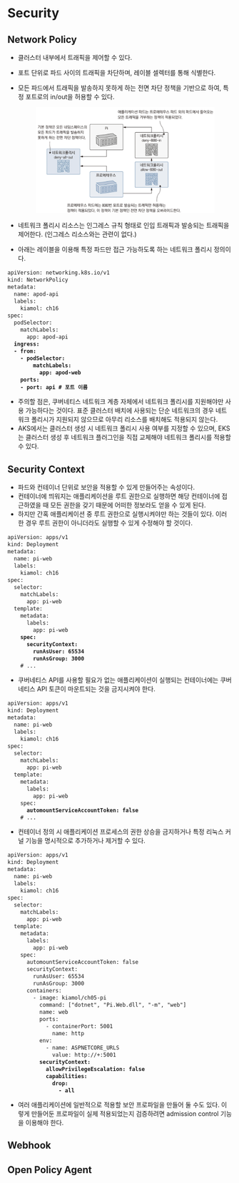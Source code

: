 # Security

## Network Policy

* 클러스터 내부에서 트래픽을 제어할 수 있다.
* 포트 단위로 파드 사이의 트래픽을 차단하며, 레이블 셀렉터를 통해 식별한다.
*   모든 파드에서 트래픽을 발송하지 못하게 하는 전면 차단 정책을 기반으로 하여, 특정 포트로의 in/out을 허용할 수 있다.

    <figure><img src="../../.gitbook/assets/image (163).png" alt=""><figcaption></figcaption></figure>
* 네트워크 폴리시 리소스는 인그레스 규칙 형태로 인입 트래픽과 발송되는 트래픽을 제어한다. (인그레스 리소스와는 관련이 없다.)
* 아래는 레이블을 이용해 특정 파드만 접근 가능하도록 하는 네트워크 폴리시 정의이다.

<pre class="language-yaml"><code class="lang-yaml">apiVersion: networking.k8s.io/v1
kind: NetworkPolicy
metadata:
  name: apod-api
  labels:
    kiamol: ch16
spec:
  podSelector:
    matchLabels:
      app: apod-api
<strong>  ingress:
</strong><strong>  - from:
</strong><strong>    - podSelector:
</strong><strong>        matchLabels:
</strong><strong>          app: apod-web
</strong><strong>    ports:
</strong><strong>    - port: api # 포트 이름
</strong></code></pre>

* 주의할 점은, 쿠버네티스 네트워크 계층 자체에서 네트워크 폴리시를 지원해야만 사용 가능하다는 것이다. 표준 클러스터 배치에 사용되는 단순 네트워크의 경우 네트워크 폴리시가 지원되지 않으므로 아무리 리소스를 배치해도 적용되지 않는다.
* AKS에서는 클러스터 생성 시 네트워크 폴리시 사용 여부를 지정할 수 있으며, EKS는 클러스터 생성 후 네트워크 플러그인을 직접 교체해야 네트워크 폴리시를 적용할 수 있다.

## Security Context

* 파드와 컨테이너 단위로 보안을 적용할 수 있게 만들어주는 속성이다.
* 컨테이너에 띄워지는 애플리케이션을 루트 권한으로 실행하면 해당 컨테이너에 접근하였을 때 모든 권한을 갖기 때문에 어떠한 정보라도 얻을 수 있게 된다.
* 하지만 간혹 애플리케이션 중 루트 권한으로 실행시켜야만 하는 것들이 있다. 이러한 경우 루트 권한이 아니더라도 실행할 수 있게 수정해야 할 것이다.

<pre class="language-yaml"><code class="lang-yaml">apiVersion: apps/v1
kind: Deployment
metadata:
  name: pi-web
  labels:
    kiamol: ch16
spec:
  selector:
    matchLabels:
      app: pi-web
  template:
    metadata:
      labels:
        app: pi-web
<strong>    spec:
</strong><strong>      securityContext:
</strong><strong>        runAsUser: 65534
</strong><strong>        runAsGroup: 3000
</strong>    # ...
</code></pre>

* 쿠버네티스 API를 사용할 필요가 없는 애플리케이션이 실행되는 컨테이너에는 쿠버네티스 API 토큰이 마운트되는 것을 금지시켜야 한다.

<pre class="language-yaml"><code class="lang-yaml">apiVersion: apps/v1
kind: Deployment
metadata:
  name: pi-web
  labels:
    kiamol: ch16
spec:
  selector:
    matchLabels:
      app: pi-web
  template:
    metadata:
      labels:
        app: pi-web
    spec:    
<strong>      automountServiceAccountToken: false
</strong>    # ...
</code></pre>

* 컨테이너 정의 시 애플리케이션 프로세스의 권한 상승을 금지하거나 특정 리눅스 커널 기능을 명시적으로 추가하거나 제거할 수 있다.

<pre class="language-yaml"><code class="lang-yaml">apiVersion: apps/v1
kind: Deployment
metadata:
  name: pi-web
  labels:
    kiamol: ch16
spec:
  selector:
    matchLabels:
      app: pi-web
  template:
    metadata:
      labels:
        app: pi-web
    spec:    
      automountServiceAccountToken: false
      securityContext:
        runAsUser: 65534
        runAsGroup: 3000
      containers:
        - image: kiamol/ch05-pi
          command: ["dotnet", "Pi.Web.dll", "-m", "web"]
          name: web
          ports:
            - containerPort: 5001
              name: http
          env:
            - name: ASPNETCORE_URLS
              value: http://+:5001
<strong>          securityContext:
</strong><strong>            allowPrivilegeEscalation: false
</strong><strong>            capabilities:
</strong><strong>              drop:
</strong><strong>                - all 
</strong></code></pre>

* 여러 애플리케이션에 일반적으로 적용할 보안 프로파일을 만들어 둘 수도 있다. 이렇게 만들어둔 프로파일이 실제 적용되었는지 검증하려면 admission control 기능을 이용해야 한다.

## Webhook





## Open Policy Agent





